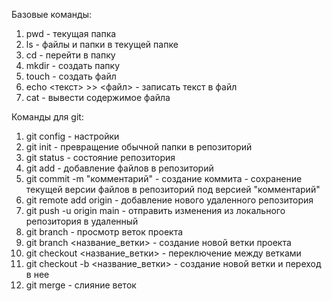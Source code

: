 Базовые команды:
1. pwd - текущая папка
2. ls - файлы и папки в текущей папке
3. cd - перейти в папку
4. mkdir - создать папку
5. touch - создать файл 
6. echo <текст> >> <файл> - записать текст в файл
7. cat - вывести содержимое файла

Команды для git:
1. git config - настройки 
2. git init - превращение обычной папки в репозиторий 
3. git status - состояние репозитория 
4. git add - добавление файлов в репозиторий 
5. git commit -m "комментарий" - создание коммита - сохранение текущей версии файлов в репозиторий под версией "комментарий"
6. git remote add origin - добавление нового удаленного репозитория 
7. git push -u origin main - отправить изменения из локального репозитория в удаленный
8. git branch - просмотр веток проекта 
9. git branch <название_ветки> - создание новой ветки проекта 
10. git checkout <название_ветки> - переключение между ветками 
11. git checkout -b <название_ветки> - создание новой ветки и переход в нее
12. git merge - слияние веток 

